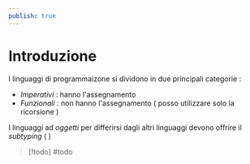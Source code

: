 ```yaml
---
publish: true
---
```

# Introduzione

I linguaggi di programmaizone si dividono in due principali categorie :
+ *Imperativi* : hanno l'assegnamento
+ *Funzionali* : non hanno l'assegnamento ( posso utilizzare solo la ricorsione )

I linguaggi ad *oggetti* per differirsi dagli altri linguaggi devono offrire il *subtyping* (  )

>[!todo]
>#todo


